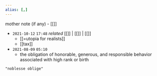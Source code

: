 ```yaml
---
alias: [,]
---
```

mother note (if any) - [[]]

- `2021-10-12`  `17:48` _related_ [[]] | [[]] | [[]]
	- [[=utopia for realists]]
	- [[tax]]
- `2021-08-09`  `05:10`
	- the obligation of honorable, generous, and responsible behavior associated with high rank or birth

```query
"noblesse oblige"
```